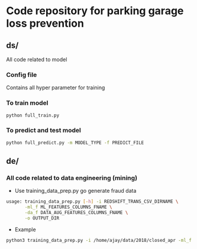 # Code repository for parking garage loss prevention

## ds/
All code related to model
### Config file
Contains all hyper parameter for training
### To train model
```bash
python full_train.py
```
### To predict and test model
```bash
python full_predict.py -m MODEL_TYPE -f PREDICT_FILE
```
## de/
### All code related to data engineering (mining)
- Use training_data_prep.py go generate fraud data
```bash
usage: training_data_prep.py [-h] -i REDSHIFT_TRANS_CSV_DIRNAME \
       -ml_f ML_FEATURES_COLUMNS_FNAME \
       -da_f DATA_AUG_FEATURES_COLUMNS_FNAME \
       -o OUTPUT_DIR
```
- Example
```bash
python3 training_data_prep.py -i /home/ajay/data/2018/closed_apr -ml_f fheaders/ml_features_headers.txt -da_f fheaders/training_data_aug_headers.txt -o ./trn_data_out
```
